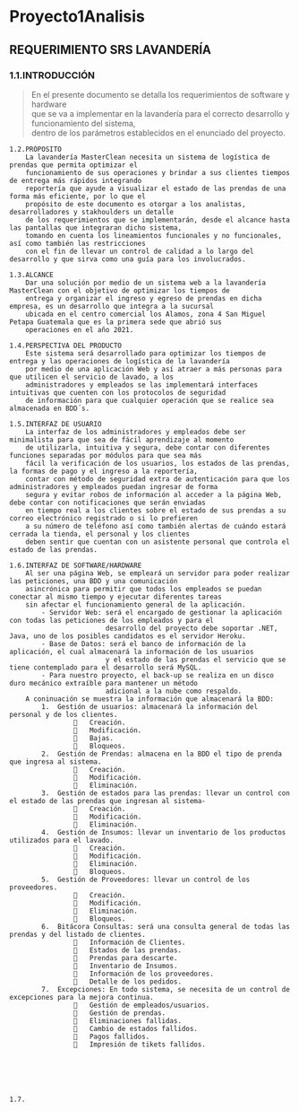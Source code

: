 # Proyecto1Analisis
## REQUERIMIENTO SRS LAVANDERÍA<br>
### 1.1.INTRODUCCIÓN<br>
> En el presente documento se detalla los requerimientos de software y hardware  
> que se va a implementar en la lavandería para el correcto desarrollo y funcionamiento del sistema,  
> dentro de los parámetros establecidos en el enunciado del proyecto.  

    1.2.PRÓPOSITO
        La lavandería MasterClean necesita un sistema de logística de prendas que permita optimizar el 
        funcionamiento de sus operaciones y brindar a sus clientes tiempos de entrega más rápidos integrando 
        reportería que ayude a visualizar el estado de las prendas de una forma más eficiente, por lo que el 
        propósito de este documento es otorgar a los analistas, desarrolladores y stakhoulders un detalle 
        de los requerimientos que se implementarán, desde el alcance hasta las pantallas que integraran dicho sistema,
        tomando en cuenta los lineamientos funcionales y no funcionales, así como también las restricciones 
        con el fin de llevar un control de calidad a lo largo del desarrollo y que sirva como una guía para los involucrados.

    1.3.ALCANCE
        Dar una solución por medio de un sistema web a la lavandería MasterClean con el objetivo de optimizar los tiempos de 
        entrega y organizar el ingreso y egreso de prendas en dicha empresa, es un desarrollo que integra a la sucursal 
        ubicada en el centro comercial los Alamos, zona 4 San Miguel Petapa Guatemala que es la primera sede que abrió sus 
        operaciones en el año 2021.

    1.4.PERSPECTIVA DEL PRODUCTO
        Este sistema será desarrollado para optimizar los tiempos de entrega y las operaciones de logística de la lavandería 
        por medio de una aplicación Web y así atraer a más personas para que utilicen el servicio de lavado, a los 
        administradores y empleados se las implementará interfaces intuitivas que cuenten con los protocolos de seguridad 
        de información para que cualquier operación que se realice sea almacenada en BDD´s.

    1.5.INTERFAZ DE USUARIO 
        La interfaz de los administradores y empleados debe ser minimalista para que sea de fácil aprendizaje al momento 
        de utilizarla, intuitiva y segura, debe contar con diferentes funciones separadas por módulos para que sea más 
        fácil la verificación de los usuarios, los estados de las prendas, la formas de pago y el ingreso a la reportería, 
        contar con método de seguridad extra de autenticación para que los administradores y empleados puedan ingresar de forma 
        segura y evitar robos de información al acceder a la página Web, debe contar con notificaciones que serán enviadas 
        en tiempo real a los clientes sobre el estado de sus prendas a su correo electrónico registrado o si lo prefieren 
        a su número de teléfono así como también alertas de cuándo estará cerrada la tienda, el personal y los clientes 
        deben sentir que cuentan con un asistente personal que controla el estado de las prendas.

    1.6.INTERFAZ DE SOFTWARE/HARDWARE
        Al ser una página Web, se empleará un servidor para poder realizar las peticiones, una BDD y una comunicación 
        asincrónica para permitir que todos los empleados se puedan conectar al mismo tiempo y ejecutar diferentes tareas 
        sin afectar el funcionamiento general de la aplicación.  
            - Servidor Web: será el encargado de gestionar la aplicación con todas las peticiones de los empleados y para el 
                            desarrollo del proyecto debe soportar .NET, Java, uno de los posibles candidatos es el servidor Heroku.  
            - Base de Datos: será el banco de información de la aplicación, el cual almacenará la información de los usuarios 
                            y el estado de las prendas el servicio que se tiene contemplado para el desarrollo será MySQL.  
            - Para nuestro proyecto, el back-up se realiza en un disco duro mecánico extraíble para mantener un método 
                            adicional a la nube como respaldo.
        A coninuación se muestra la información que almacenará la BDD:
            1.  Gestión de usuarios: almacenará la información del personal y de los clientes.
                    	Creación.
                    	Modificación.
                    	Bajas.
                    	Bloqueos.
            2.  Gestión de Prendas: almacena en la BDD el tipo de prenda que ingresa al sistema.
                    	Creación.
                    	Modificación.
                    	Eliminación.
            3.  Gestión de estados para las prendas: llevar un control con el estado de las prendas que ingresan al sistema-
                    	Creación.
                    	Modificación.
                    	Eliminación.
            4.  Gestión de Insumos: llevar un inventario de los productos utilizados para el lavado.
                    	Creación.
                    	Modificación.
                    	Eliminación.
                    	Bloqueos.
            5.	Gestión de Proveedores: llevar un control de los proveedores.
                    	Creación.
                    	Modificación.
                    	Eliminación.
                    	Bloqueos.
            6.  Bitácora Consultas: será una consulta general de todas las prendas y del listado de clientes.
                    	Información de Clientes.
                    	Estados de las prendas.
                    	Prendas para descarte.
                    	Inventario de Insumos.
                    	Información de los proveedores.
                    	Detalle de los pedidos.
            7.  Excepciones: En todo sistema, se necesita de un control de excepciones para la mejora continua.
                    	Gestión de empleados/usuarios.
                    	Gestión de prendas.
                    	Eliminaciones fallidas.
                    	Cambio de estados fallidos.
                    	Pagos fallidos.
                    	Impresión de tikets fallidos.




            

    1.7.

    